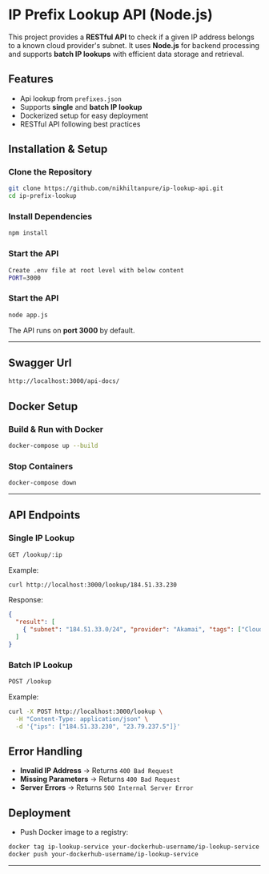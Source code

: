 # IP Prefix Lookup API (Node.js)

This project provides a **RESTful API** to check if a given IP address belongs to a known cloud provider's subnet. It uses **Node.js** for backend processing and supports **batch IP lookups** with efficient data storage and retrieval.

## Features
- Api lookup from `prefixes.json`
- Supports **single** and **batch IP lookup**
- Dockerized setup for easy deployment
- RESTful API following best practices

## Installation & Setup

### Clone the Repository
```sh
git clone https://github.com/nikhiltanpure/ip-lookup-api.git
cd ip-prefix-lookup
```

### Install Dependencies
```sh
npm install
```

### Start the API
```sh
Create .env file at root level with below content
PORT=3000
```


### Start the API
```sh
node app.js
```

The API runs on **port 3000** by default.

---

## Swagger Url
```sh
http://localhost:3000/api-docs/
```

## Docker Setup

###  **Build & Run with Docker**
```sh
docker-compose up --build
```

###  **Stop Containers**
```sh
docker-compose down
```

---

##  API Endpoints

###  **Single IP Lookup**
```sh
GET /lookup/:ip
```
Example:
```sh
curl http://localhost:3000/lookup/184.51.33.230
```
Response:
```json
{
  "result": [
    { "subnet": "184.51.33.0/24", "provider": "Akamai", "tags": ["Cloud", "CDN/WAF"] }
  ]
}
```

###  **Batch IP Lookup**
```sh
POST /lookup
```
Example:
```sh
curl -X POST http://localhost:3000/lookup \
  -H "Content-Type: application/json" \
  -d '{"ips": ["184.51.33.230", "23.79.237.5"]}'
```

##  Error Handling
- **Invalid IP Address** → Returns `400 Bad Request`
- **Missing Parameters** → Returns `400 Bad Request`
- **Server Errors** → Returns `500 Internal Server Error`


##  Deployment
- Push Docker image to a registry:
```sh
docker tag ip-lookup-service your-dockerhub-username/ip-lookup-service
docker push your-dockerhub-username/ip-lookup-service
```
---

